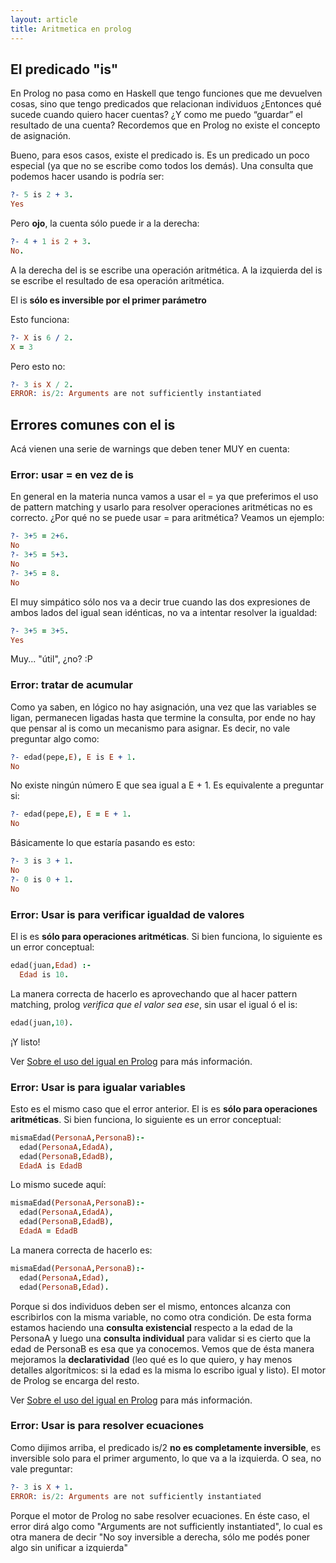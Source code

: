 ```yaml
---
layout: article
title: Aritmetica en prolog
---
```


## El predicado "is"

En Prolog no pasa como en Haskell que tengo funciones que me devuelven cosas, sino que tengo predicados que relacionan individuos ¿Entonces qué sucede cuando quiero hacer cuentas? ¿Y como me puedo “guardar” el resultado de una cuenta? Recordemos que en Prolog no existe el concepto de asignación.

Bueno, para esos casos, existe el predicado is. Es un predicado un poco especial (ya que no se escribe como todos los demás). Una consulta que podemos hacer usando is podría ser:

```Prolog
?- 5 is 2 + 3.
Yes
```

Pero **ojo**, la cuenta sólo puede ir a la derecha:

```Prolog
?- 4 + 1 is 2 + 3.
No.
```

A la derecha del is se escribe una operación aritmética. A la izquierda del is se escribe el resultado de esa operación aritmética.

El is **sólo es inversible por el primer parámetro**

Esto funciona:

```Prolog
?- X is 6 / 2.
X = 3
```

Pero esto no:

```Prolog
?- 3 is X / 2.
ERROR: is/2: Arguments are not sufficiently instantiated
```

## Errores comunes con el is

Acá vienen una serie de warnings que deben tener MUY en cuenta:

### Error: usar = en vez de is

En general en la materia nunca vamos a usar el = ya que preferimos el uso de pattern matching y usarlo para resolver operaciones aritméticas no es correcto. ¿Por qué no se puede usar = para aritmética? Veamos un ejemplo:

```Prolog
?- 3+5 = 2+6.
No
?- 3+5 = 5+3.
No
?- 3+5 = 8.
No
```

El muy simpático sólo nos va a decir true cuando las dos expresiones de ambos lados del igual sean idénticas, no va a intentar resolver la igualdad:

```Prolog
?- 3+5 = 3+5.
Yes
```

Muy... "útil", ¿no? :P

### Error: tratar de acumular

Como ya saben, en lógico no hay asignación, una vez que las variables se ligan, permanecen ligadas hasta que termine la consulta, por ende no hay que pensar al is como un mecanismo para asignar. Es decir, no vale preguntar algo como:

```Prolog
?- edad(pepe,E), E is E + 1.
No
```

No existe ningún número E que sea igual a E + 1. Es equivalente a preguntar si:

```Prolog
?- edad(pepe,E), E = E + 1.
No
```

Básicamente lo que estaría pasando es esto:

```Prolog
?- 3 is 3 + 1.
No
?- 0 is 0 + 1.
No
```

### Error: Usar is para verificar igualdad de valores

El is es **sólo para operaciones aritméticas**. Si bien funciona, lo siguiente es un error conceptual:

```Prolog
edad(juan,Edad) :- 
  Edad is 10.
```
La manera correcta de hacerlo es aprovechando que al hacer pattern matching, prolog *verifica que el valor sea ese*, sin usar el igual ó el is:

```Prolog
edad(juan,10).
```

¡Y listo!

Ver [Sobre el uso del igual en Prolog](sobre-el-uso-del-igual-----en-prolog.html) para más información.

### Error: Usar is para igualar variables

Esto es el mismo caso que el error anterior. El is es **sólo para operaciones aritméticas**. Si bien funciona, lo siguiente es un error conceptual:

```Prolog
mismaEdad(PersonaA,PersonaB):-
  edad(PersonaA,EdadA),
  edad(PersonaB,EdadB),
  EdadA is EdadB
```

Lo mismo sucede aquí:

```Prolog
mismaEdad(PersonaA,PersonaB):-
  edad(PersonaA,EdadA),
  edad(PersonaB,EdadB),
  EdadA = EdadB
```

La manera correcta de hacerlo es:

```Prolog
mismaEdad(PersonaA,PersonaB):-
  edad(PersonaA,Edad),
  edad(PersonaB,Edad).
```

Porque si dos individuos deben ser el mismo, entonces alcanza con escribirlos con la misma variable, no como otra condición. De esta forma estamos haciendo una **consulta existencial** respecto a la edad de la PersonaA y luego una **consulta individual** para validar si es cierto que la edad de PersonaB es esa que ya conocemos. Vemos que de ésta manera mejoramos la **declaratividad** (leo qué es lo que quiero, y hay menos detalles algorítmicos: si la edad es la misma lo escribo igual y listo). El motor de Prolog se encarga del resto.

Ver [Sobre el uso del igual en Prolog](sobre-el-uso-del-igual-----en-prolog.html) para más información.

### Error: Usar is para resolver ecuaciones

Como dijimos arriba, el predicado is/2 **no es completamente inversible**, es inversible solo para el primer argumento, lo que va a la izquierda. O sea, no vale preguntar:

```Prolog
?- 3 is X + 1.
ERROR: is/2: Arguments are not sufficiently instantiated
```

Porque el motor de Prolog no sabe resolver ecuaciones. En éste caso, el error dirá algo como "Arguments are not sufficiently instantiated", lo cual es otra manera de decir "No soy inversible a derecha, sólo me podés poner algo sin unificar a izquierda"
